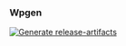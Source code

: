 ### Wpgen

[![Generate release-artifacts](https://github.com/morgulbrut/wpgen/actions/workflows/go.yml/badge.svg)](https://github.com/morgulbrut/wpgen/actions/workflows/go.yml)
